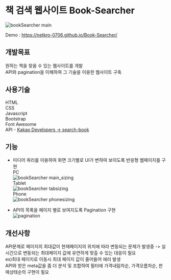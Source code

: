 # 책 검색 웹사이트 Book-Searcher
![bookSearcher main](https://user-images.githubusercontent.com/74494210/162439119-087b9210-9dd9-48ef-b21c-6b9bfb904da3.png)

Demo : https://netkro-0706.github.io/Book-Searcher/

## 개발목표  
원하는 책을 찾을 수 있는 웹사이트를 개발  
API와 pagination을 이해하여 그 기술을 이용한 웹사이트 구축

## 사용기술
HTML  
CSS  
Javascript  
Bootstrap  
Font Awesome  
API - [Kakao Developers -> search-book](https://developers.kakao.com/docs/latest/ko/daum-search/dev-guide#search-book)

## 기능
+ 미디어 쿼리를 이용하여 화면 크기별로 UI가 변하여 보이도록 반응형 웹페이지를 구현  
  PC  
  ![bookSearcher main_sizing](https://user-images.githubusercontent.com/74494210/162488628-2e47c692-0c0d-4001-b573-68df4b3f90c7.png)  
  Tablet  
  ![bookSearcher tabsizing](https://user-images.githubusercontent.com/74494210/162489043-b3f301b6-d358-41c0-9d25-db9513a53e85.png)  
  Phone  
  ![bookSearcher phonesizing](https://user-images.githubusercontent.com/74494210/162489060-2296ace4-a138-4746-9ea7-dd18b932cd23.png)  

+ API의 목록을 페이지 별로 보여지도록 Pagination 구현  
![pagination](https://user-images.githubusercontent.com/74494210/162490696-50ef4bac-0449-49ee-93ad-c47fa93c7357.png)  



## 개선사항
API문제로 페이지의 최대값이 현재페이지의 위치에 따라 변동되는 문제가 발생중 -> 실시간으로 변동되는 최대페이지 값에 유연하게 맞출 수 있는 대응이 필요  
ex)최대 페이지로 이동시 최대 페이지 값이 줄어들어 에러 발생    
  API와 받은 meta값을 좀 더 분석 및 조합하여 필터에 가격내림차순, 가격오름차순, 판매상태순의 구현이 필요
